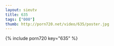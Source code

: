 ```yaml
--- 
layout: sieutv
title: 635
tags: ["000"]
thumb: http://porn720.net/video/635/poster.jpg
---
```

{% include porn720 key="635" %} 
